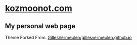 # <a href="https://kozmoonot.com">kozmoonot.com</a>
## My personal web page


Theme Forked From: <a href="https://github.com/GillesVermeulen/gillesvermeulen.github.io">GillesVermeulen/gillesvermeulen.github.io</a> 
